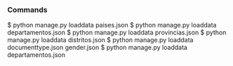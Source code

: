 

### Commands

$ python manage.py loaddata paises.json
$ python manage.py loaddata departamentos.json
$ python manage.py loaddata provincias.json
$ python manage.py loaddata distritos.json
$ python manage.py loaddata documenttype.json gender.json
$ python manage.py loaddata departamentos.json